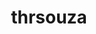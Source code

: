 ---
title: thrsouza
github: https://github.com/thrsouza
mode: dark
transition: 3s
archetype:
- Code
- Badges | Tags | Icons
---